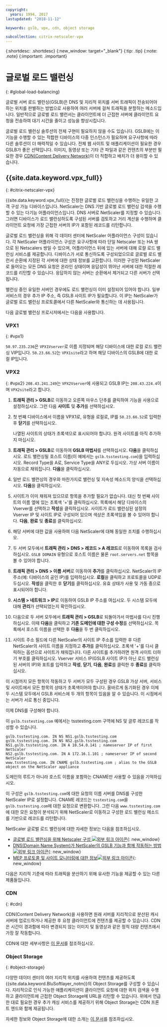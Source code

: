 ```yaml
---
copyright:
  years: 1994, 2017
lastupdated: "2018-11-12"

keywords: gslb, vpx, cdn, object storage

subcollection: citrix-netscaler-vpx
---
```


{:shortdesc: .shortdesc}
{:new_window: target="_blank"}
{:tip: .tip}
{:note: .note}
{:important: .important}

# 글로벌 로드 밸런싱
{: #global-load-balancing}

글로벌 서버 로드 밸런싱(GSLB)은 DNS 및 지리적 위치를 서버 트래픽이 전송되어야 하는 위치를 판별하는 방법으로 사용하여 여러 서버에 걸쳐 트래픽을 분할하는 메소드입니다. 일반적으로 글로벌 로드 밸런서는 클라이언트에 더 근접한 서버에 클라이언트 요청을 전송하여 대기 시간을 줄이고 성능을 향상시킵니다.

글로벌 로드 밸런싱 솔루션의 전체 구현이 필요하지 않을 수도 있습니다. GSLB에는 이 기능을 수행할 수 있는 적합한 디바이스의 다중 인스턴스가 필요하며 요구사항에 따라 다른 솔루션이 더 매력적일 수 있습니다. 전체 웹 사이트 및 애플리케이션이 필요한 경우 GSLB가 좋은 선택입니다. 이미지, 동영상 또는 기타 큰 파일과 같은 컨텐츠의 부분만 필요한 경우 [CDN(Content Delivery Network)](/docs/infrastructure/CDN?topic=CDN-about-content-delivery-networks-cdn-)이 더 적합하고 배치가 더 용이할 수 있습니다.

## {{site.data.keyword.vpx_full}}
{: #citrix-netscaler-vpx}

{{site.data.keyword.vpx_full}}는 진정한 글로벌 로드 밸런싱을 수행하는 유일한 고객 구성 가능 디바이스입니다. NetScaler는 DNS 기반 글로벌 로드 밸런싱 검색을 수행할 수 있는 다기능 어플라이언스입니다. DNS 서버로 NetScaler를 지정할 수 있습니다. 그러면 디바이스가 로드 밸런싱하도록 구성된 서버를 검토하고 거리 계산을 수행하며 클라이언트 요청에 가장 근접한 서버의 IP가 포함된 레코드를 리턴합니다.

글로벌 로드 밸런싱을 위해 각 데이터 센터에 NetScaler 어플라이언스 구성이 있습니다. 각 NetScaler 어플라이언스 구성은 요구사항에 따라 단일 Netscaler 또는 HA 쌍으로 된 Netscalers 쌍일 수 있으며, 어플라이언스 뒤에 있는 서버에 대해 로컬 로드 밸런싱 서비스를 제공합니다. 디바이스가 서로 통신하도록 구성되었으므로 글로벌 로드 밸런서 순환에 지정된 각 서버에 대한 상태 정보를 교환합니다. 이러한 구성된 NetScaler로 들어오는 모든 DNS 요청은 온라인 상태이며 응답성이 뛰어난 서버에 대한 적절한 레코드를 리턴할 수 있습니다. 응답하지 않는 서버는 순환에서 제거되고 다른 서버가 선택됩니다.

밸런싱 중인 유일한 서버인 경우에도 로드 밸런싱이 이미 설정되어 있어야 합니다. 일부 서비스의 경우 추가 IP 주소, 즉 GSLB 사이트 IP가 필요합니다. 이 IP는 NetScaler가 글로벌 로드 밸런싱 프로토콜에서 다른 NetScaler와 통신하는 데 사용됩니다.

다음 글로벌 밸런싱 프로시저에서는 다음을 사용합니다.

### VPX1
{: #vpx1}

`50.97.235.236`은 `VPX1Vserver`로 이름 지정되며 해당 디바이스에 대한 로컬 로드 밸런싱 VIP입니다. `50.23.66.52`는 `VPX1site`라고 하며 해당 디바이스의 GSLB에 대한 로컬 IP입니다.

### VPX2
{: #vpx2}
`208.43.241.249`는 `VPX2Vserver`에 사용되고 GSLB IP는 `208.43.224.4`이며 `VPX2site`라고 합니다.

1. **트래픽 관리 > GSLB**로 이동하고 오른쪽 마우스 단추를 클릭하여 기능을 사용으로 설정하십시오. 그런 다음 **사이트** 및 **추가**를 선택하십시오.

2. 첫 번째 디바이스에서 이름을 VPX1로, 유형을 로컬로, IP를 `50.23.66.52`로 입력한 후 **닫기**를 선택하십시오.

	나열된 사이트의 상태가 초록색으로 표시되어야 합니다. 원격 사이트를 아직 추가하지 마십시오.

3. **트래픽 관리 > GSLB**로 이동하여 **GSLB 마법사**를 선택하십시오. **다음**을 클릭하십시오. 로드 밸런싱될 호스트 이름(이 예에서는 `gslb.tsstesting.com`)을 입력하십시오. Record Type을 A로, Service Type을 ANY로 두십시오. 가상 서버 이름이 자동으로 채워집니다. **다음**을 클릭하십시오.

4. 일반 로드 밸런싱의 경우와 마찬가지로 밸런싱 및 지속성 메소드의 양식을 선택하십시오. **다음**을 클릭하십시오.

5. 사이트가 이미 채워져 있으므로 항목을 추가할 필요가 없습니다. 대신 첫 번째 사이트의 이름 옆에 있는 초록색 '+'를 클릭하십시오. 목록에서 해당 디바이스의 Vserver를 선택하고 **작성**을 클릭하십시오. 사이트가 로드 밸런싱된 설정의 Vserver IP 및 사이트 IP로 구성되어 있으며 색상은 초록색임을 볼 수 있어야 합니다. **다음**, **완료** 및 **종료**를 클릭하십시오.

6. 해당 서버에 대한 값을 사용하여 다음 NetScaler에 대해 동일한 조치를 수행하십시오.

7. 두 서버 모두에서 **트래픽 관리 > DNS > 레코드 > A 레코드**로 이동하여 목록을 검사하십시오. `GSLB DOMAIN` 유형으로 호스트 이름은 물론 `root.servers.net` 항목을 볼 수 있어야 합니다.

8. **트래픽 관리 > DNS > 이름 서버**로 이동하여 **추가**를 클릭하십시오. NetScaler의 IP 주소(예: 디바이스의 공인 IP)를 입력하십시오. **로컬**을 클릭하고 프로토콜을 UDP로 두십시오. **작성**을 클릭한 후 **닫기**를 클릭하십시오. 유효 상태가 사용 및 가동 중으로 표시되어야 합니다.

9. **시스템 > 네트워크 > IP**로 이동하여 GSLB IP 주소를 여십시오. 두 시스템 모두에 대해 **관리**가 선택되었는지 확인하십시오.

10. 다음으로 두 서버 모두에서 **트래픽 관리 > GSLB**로 되돌아가서 마법사를 다시 진행하십시오. 이때 **다음**을 클릭하고 **기존 도메인에 대한 구성 수정**를 선택하십시오. 목록에서 호스트 이름을 선택한 후 **다음**을 두 번 클릭하십시오.

11. 사이트 주소 필드에 다른 NetScaler의 사이트 IP 주소를 입력한 후 다른 NetScaler의 사이트 이름을 지정하고 **추가**를 클릭하십시오. 초록색 '+'를 다시 클릭하는 옵션으로 사이트가 채워집니다. 다른 사이트를 추가하려면 원격 사이트 더하기 부호를 클릭하십시오. Vserver 서비스 IP(GSLB 사이트 IP가 아닌 로드 밸런싱된 서버의 IP)와 포트를 입력하고 **작성**, **닫기**, **다음**, **완료**를 클릭한 후 **종료**를 클릭하십시오.

이 시점까지 모든 항목이 작동하고 두 서버가 모두 구성된 경우 GSLB 가상 서버, 서비스 및 사이트에서 모든 항목의 상태가 초록색이어야 합니다. 올바르게 동기화된 경우 이제 두 시스템 모두에서 GSLB 서비스에 두 개의 항목이 있음을 알 수 있습니다. 이 시점에서는 서버가 서로 통신 중입니다.

이제 DNS를 구성해야 합니다.

이 `gslb.tsstesting.com` 예에서는 tsstesting.com 구역에 NS 및 글루 레코드를 작성할 수 있습니다.

    gslb.tsstesting.com. IN NS NS1.gslb.tsstesting.com
    gslb.tsstesting.com. IN NS NS2.gslb.tsstesting.com
    NS1.gslb.tsstesting.com. IN A 10.54.0.141 ; nameserver IP of first NetScaler
    NS2.gslb.tsstesting.com. IN A 172.16.1.101 ; nameserver IP of second NetScaler
    www.tsstesting.com. IN CNAME gslb.tsstesting.com ; alias to the GSLB object on the NetScaler appliance

도메인의 루트가 아니라 호스트 이름을 포함하는 CNAME만 사용할 수 있음을 기억하십시오.

이 구성은 `gslb.tsstesting.com`에 대한 요청의 이름 서버를 DNS를 구성한 NetScaler IP로 설정합니다. CNAME 레코드는 `tsstesting.com`을 `gslb.tsstesting.com`에 대한 요청으로 변환합니다. 그런 다음 `www.tsstesting.com`에 대한 모든 요청이 분석되기 위해 NetScaler로 이동하고 구성한 로드 밸런싱 메소드를 기반으로 레코드를 리턴합니다.

NetScaler 글로벌 로드 밸런싱에 대한 자세한 정보는 다음을 참조하십시오.
* [글로벌 로드 밸런싱을 위해 Netscaler 구성 ![외부 링크 아이콘](../../icons/launch-glyph.svg "외부 링크 아이콘")](http://support.citrix.com/article/CTX110348){: new_window}
* [DNS(Domain Name System)가 NetScaler의 GSLB 기능과 함께 작동하는 방법 ![외부 링크 아이콘](../../icons/launch-glyph.svg "외부 링크 아이콘")](https://support.citrix.com/article/CTX122619){: new_window}
* [MEP 프로토콜 및 사이트 모니터링에 대한 정보![외부 링크 아이콘](../../icons/launch-glyph.svg "외부 링크 아이콘")](http://support.citrix.com/article/CTX111081){: new_window}

다음은 지리적 기준에 따라 트래픽을 분산하기 위해 유사한 기능을 제공할 수 있는 다른 제품들입니다.

### CDN
{: #cdn}

CDN(Content Delivery Network)을 사용하면 원래 서버를 지리적으로 분산된 캐시 서버에 업로드하거나 제공한 후 요청 클라이언트에 컨텐츠를 제공할 수 있습니다. CDN은 시간이 경과함에 따라 변경되지 않는 이미지 및 동영상과 같은 정적 대량 컨텐츠에서 가장 잘 작동합니다.

CDN에 대한 세부사항은 [이 문서](/docs/infrastructure/CDN?topic=CDN-getting-started)를 참조하십시오.

### Object Storage
{: #object-storage}

다양한 데이터 센터의 여러 지리적 위치를 사용하여 컨텐츠를 제공하도록 {{site.data.keyword.BluSoftlayer_notm}}의 Object Storage를 구성할 수 있습니다. 지리적으로 인식 가능한 애플리케이션이 클라이언트 요청에 대한 위치 검색을 수행하고 클라이언트에 근접한 Object Storage에 URL을 리턴할 수 있습니다. 위에서 언급한 대로 필요한 경우 추가 캐싱 서비스를 제공하기 위해 Object Storage는 CDN 프론트 엔드와 함께 제공됩니다.

자세한 정보와 Object Storage에 대한 소개는 [이 문서](/docs/services/cloud-object-storage?topic=cloud-object-storage-about)를 참조하십시오.
